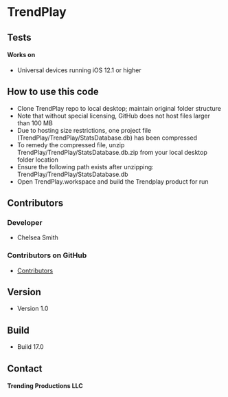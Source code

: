 TrendPlay
======

## Tests
#### Works on
* Universal devices running iOS 12.1 or higher

## How to use this code
* Clone TrendPlay repo to local desktop; maintain original folder structure
* Note that without special licensing, GitHub does not host files larger than 100 MB
* Due to hosting size restrictions, one project file (TrendPlay/TrendPlay/StatsDatabase.db) has been compressed 
* To remedy the compressed file, unzip TrendPlay/TrendPlay/StatsDatabase.db.zip from your local desktop folder location
* Ensure the following path exists after unzipping:  TrendPlay/TrendPlay/StatsDatabase.db
* Open TrendPlay.workspace and build the Trendplay product for run 


## Contributors
### Developer
* Chelsea Smith

### Contributors on GitHub
* [Contributors](https://github.com/cbsmith89)

## Version 
* Version 1.0

## Build 
* Build 17.0

## Contact
#### Trending Productions LLC
